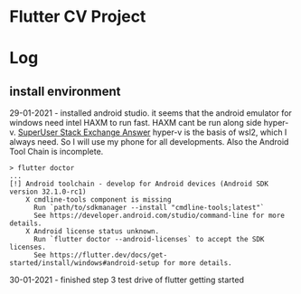 # Flutter CV Project

# Log
## install environment
29-01-2021 - installed android studio. it seems that the android emulator for windows need intel HAXM to run fast. HAXM cant be run along side hyper-v. [SuperUser Stack Exchange Answer](https://superuser.com/questions/1681192/wsl2-android-studio-and-intel-haxm) hyper-v is the basis of wsl2, which I always need. So I will use my phone for all developments. Also the Android Tool Chain is incomplete.

```
> flutter doctor
...
[!] Android toolchain - develop for Android devices (Android SDK version 32.1.0-rc1)
    X cmdline-tools component is missing
      Run `path/to/sdkmanager --install "cmdline-tools;latest"`
      See https://developer.android.com/studio/command-line for more details.
    X Android license status unknown.
      Run `flutter doctor --android-licenses` to accept the SDK licenses.
      See https://flutter.dev/docs/get-started/install/windows#android-setup for more details.
```
30-01-2021 - finished step 3 test drive of flutter getting started